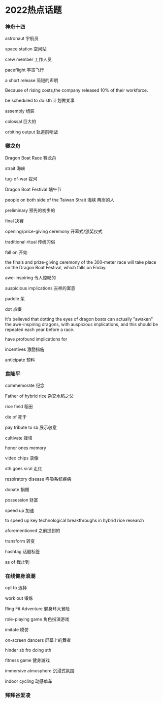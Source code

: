 # 2022热点话题

### 神舟十四
astronaut 宇航员

space station 空间站

crew member 工作人员

paceflight 宇宙飞行

a short release 简短的声明

Because of rising costs,the company released 
10% of their workforce.


be scheduled to do sth 计划做某事

assembly 组装

colossal 巨大的

orbiting output 轨道前哨战

### 赛龙舟

Dragon Boat Race 赛龙舟

strait 海峡

tug-of-war 拔河

Dragon Boat Festival 端午节

people on both side of the Taiwan Strait 海峡
两岸的人

preliminary 预先的初步的

final 决赛

opening/price-giving ceremony 开幕式/颁奖仪式

traditional ritual 传统习俗

fall on 开始

the finals and prize-giving ceremony of the 300-meter race will take place on the Dragon Boat Festival, which falls on Friday.

awe-inspiring 令人惊叹的

auspicious implications 吉祥的寓意

paddle 桨

dot 点缀

It's believed that dotting the eyes of dragon boats can actually "awaken" the awe-inspiring dragons, with auspicious implications, and this should be repeated each year before a race.

have profound implications for 

incentives 激励措施

anticipate 预料

### 袁隆平

commemorate 纪念

Father of hybrid rice 杂交水稻之父

rice field 稻田

die of 死于

pay tribute to sb 展示敬意

cultivate 栽培

honor ones memory

video chips 录像

sth goes viral 走红

respiratory disease 呼吸系统疾病

donate 捐赠

possession 财富

speed up 加速

to speed up key technological breakthroughs in hybrid rice research

aforementioned 之前提到的

transform 转变

hashtag 话题标签

as of 截止到


### 在线健身浪潮

opt to 选择

work out 锻炼

Ring Fit Adventure 健身环大冒险

role-playing game 角色扮演游戏

imitate 模仿

on-screen dancers 屏幕上的舞者

hinder sb fro doing sth

fitness game 健身游戏

immersive atmosphere 沉浸式氛围

indoor cycling 动感单车

### 拜拜谷爱凌

